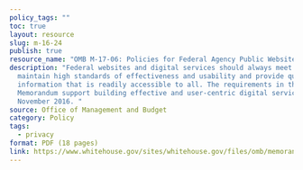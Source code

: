 ```yaml
---
policy_tags: ""
toc: true
layout: resource
slug: m-16-24
publish: true
resource_name: "OMB M-17-06: Policies for Federal Agency Public Websites and Digital Services"
description: "Federal websites and digital services should always meet and
  maintain high standards of effectiveness and usability and provide quality
  information that is readily accessible to all. The requirements in this
  Memorandum support building effective and user-centric digital services. Dated
  November 2016. "
source: Office of Management and Budget
category: Policy
tags:
  - privacy
format: PDF (18 pages)
link: https://www.whitehouse.gov/sites/whitehouse.gov/files/omb/memoranda/2017/m-17-06.pdf
---
```

